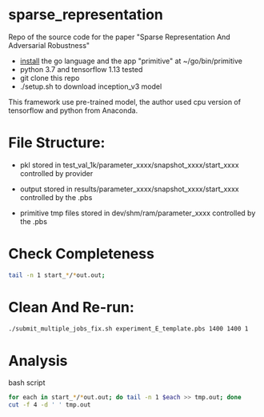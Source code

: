 # sparse_representation
Repo of the source code for the paper "Sparse Representation And Adversarial Robustness" 

* [install](https://github.com/fogleman/primitive) the go language and the app "primitive" at ~/go/bin/primitive 
* python 3.7 and tensorflow 1.13 tested
* git clone this repo
* ./setup.sh to download inception_v3 model

This framework use pre-trained model, the author used cpu version of tensorflow and python from Anaconda.

# File Structure:

* pkl stored in test_val_1k/parameter_xxxx/snapshot_xxxx/start_xxxx
controlled by provider

* output stored in results/parameter_xxxx/snapshot_xxxx/start_xxxx
controlled by the .pbs

* primitive tmp files stored in dev/shm/ram/parameter_xxxx
controlled by the .pbs

# Check Completeness
```bash
tail -n 1 start_*/*out.out;
```

# Clean And Re-run:
```bash
./submit_multiple_jobs_fix.sh experiment_E_template.pbs 1400 1400 1
```

# Analysis
bash script

```bash
for each in start_*/*out.out; do tail -n 1 $each >> tmp.out; done
cut -f 4 -d ' ' tmp.out
```
